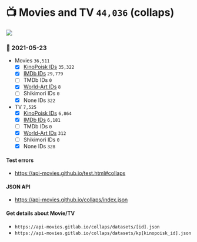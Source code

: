# :tv: Movies and TV `44,036` (collaps)

<a href="https://API-Movies.github.io"><img src="https://API-Movies.github.io/banner.png?cache"></a>

### :date: 2021-05-23
- Movies `36,511`
  - [x] <a href="https://API-Movies.github.io/collaps/movie_kinopoisk_ids.json">KinoPoisk IDs</a> `35,322`
  - [x] <a href="https://API-Movies.github.io/collaps/movie_imdb_ids.json">IMDb IDs</a> `29,779`
  - [ ] TMDb IDs `0`
  - [x] <a href="https://API-Movies.github.io/collaps/movie_world_art_ids.json">World-Art IDs</a> `8`
  - [ ] Shikimori IDs `0`
  - [x] None IDs `322`
- TV `7,525`
  - [x] <a href="https://API-Movies.github.io/collaps/tv_kinopoisk_ids.json">KinoPoisk IDs</a> `6,864`
  - [x] <a href="https://API-Movies.github.io/collaps/tv_imdb_ids.json">IMDb IDs</a> `6,181`
  - [ ] TMDb IDs `0`
  - [x] <a href="https://API-Movies.github.io/collaps/tv_world_art_ids.json">World-Art IDs</a> `312`
  - [ ] Shikimori IDs `0`
  - [x] None IDs `328`
#### Test errors
- <a href='https://api-movies.github.io/test.html#collaps'>https://api-movies.github.io/test.html#collaps</a>
#### JSON API
- <a href='https://api-movies.github.io/collaps/index.json'>https://api-movies.github.io/collaps/index.json</a>
#### Get details about Movie/TV
- `https://api-movies.gitlab.io/collaps/datasets/[id].json`
- `https://api-movies.gitlab.io/collaps/datasets/kp[kinopoisk_id].json`

